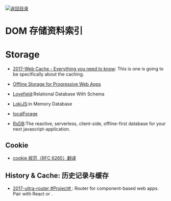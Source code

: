 [![返回目录](https://parg.co/UGo)](https://parg.co/b4z) 
 


# DOM 存储资料索引

# Storage

* [2017-Web Cache - Everything you need to know](http://kamranahmed.info/blog/2017/03/14/quick-guide-to-http-caching/?rd=1): This is one is going to be specifically about the caching.

* [Offline Storage for Progressive Web Apps](https://medium.com/dev-channel/offline-storage-for-progressive-web-apps-70d52695513c#.19w8r1c4o)

- [Lovefield](https://google.github.io/lovefield/):Relational Database With Schema

* [LokiJS](https://github.com/techfort/LokiJS):in Memory Database

- [localForage](https://github.com/localForage/localForage)

* [RxDB](https://github.com/pubkey/rxdb):The reactive, serverless, client-side, offline-first database for your next javascript-application.

## Cookie

* [cookie 规范（RFC 6265）翻译](https://github.com/renaesop/blog/issues/4)

## History & Cache: 历史记录与缓存

* [2017-ultra-router #Project# ](https://github.com/gt3/ultra-router): Router for component-based web apps. Pair with React or <BYOF />.
